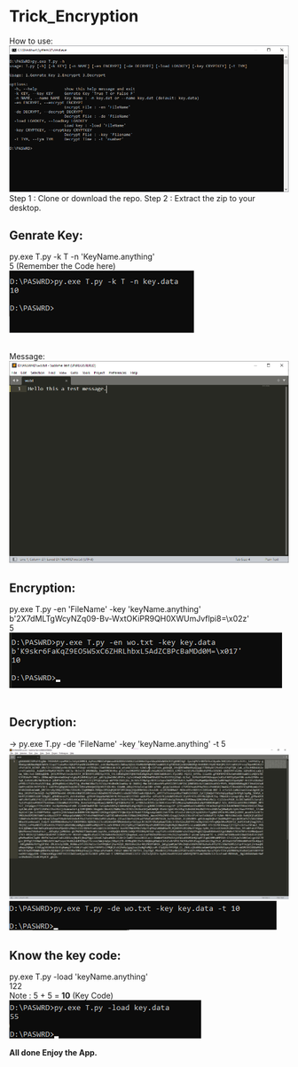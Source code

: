 # Trick_Encryption
How to use:
<img src="images/use.png" alt="no_image"><br>
Step 1 : Clone or download the repo.
Step 2 : Extract the zip to your desktop.

## Genrate Key:<br>
py.exe T.py -k T -n 'KeyName.anything'<br>
5 (Remember the Code here)<br>
<img src="images/keygen.png" alt="no_image"><br><br>

Message: <img src="images/msg.png" alt="no_image"><br>
## Encryption:<br>
py.exe T.py -en 'FileName' -key 'keyName.anything'<br>
b'2X7dMLTgWcyNZq09-Bv-WxtOKiPR9QH0XWUmJvflpi8=\x02z'<br>
5<br>
<img src="images/enmsg.png" alt="no_image"><br><br>

## Decryption:<br>
-> py.exe T.py -de 'FileName' -key 'keyName.anything' -t 5<br>
<img src="images/demsg.png" alt="no_image"><br>
<img src="images/decode.png" alt="no_image"><br>

## Know the key code:<br>
py.exe T.py -load 'keyName.anything'<br>
122<br>
Note : 5 + 5 = <b>10</b> (Key Code)<br>
<img src="images/keycode.png" alt="no_image"><br>


<b> All done Enjoy the App.</b>
